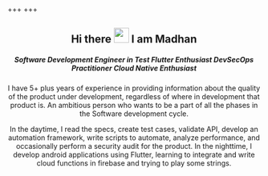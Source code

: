 +++
+++

<h2 align="center"> Hi there <img src="https://github.com/TheDudeThatCode/TheDudeThatCode/blob/master/Assets/Hi.gif?raw=true" width="30px"> I am Madhan </h2>

<!DOCTYPE html>
<html>
<head>
  <link rel="stylesheet" href="/css/style.min.css">
</head>
    <body>
        <div align="center">
        <h5>
            <span class="text_1">Software Development Engineer in Test</span>
            <span class="text_2">Flutter Enthusiast</span>
            <span class="text_3">DevSecOps Practitioner</span>
            <span class="text_4">Cloud Native Enthusiast</span>
        <h5>
        </div>
    </body>
</html>

<div align="center">
<p>
I have 5+ plus years of experience in providing information about the quality of the product under development, regardless of where in development that product is. An ambitious person who wants to be a part of all the phases in the Software development cycle.
    
In the daytime, I read the specs, create test cases, validate API, develop an automation framework, write scripts to automate, analyze performance, and occasionally perform a security audit for the product. In the nighttime, I develop android applications using Flutter, learning to integrate and write cloud functions in firebase and trying to play some strings.
</p>
</div>
